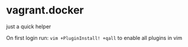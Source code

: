 # vagrant.docker
just a quick helper

On first login run: `vim +PluginInstall! +qall` to enable all plugins in vim
